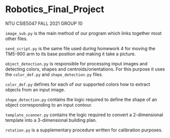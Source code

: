 # Robotics_Final_Project
NTU CSIE5047 FALL 2021 GROUP 10

```image_sub.py``` is the main method of our program which links together most other files.

```send_script.py``` is the same file used during homework 4 for moving the TM5-900 arm to its base position and making it take a picture.

```object_detection.py``` is responsible for processing input images and detecting colors, shapes and centroids/orientations. For this purpose it uses the ```color_def.py``` and ```shape_detection.py``` files.

```color_def.py``` defines for each of our supported colors how to extract objects from an input image.

```shape_detection.py``` contains the logic required to define the shape of an object corresponding to an input contour.

```template_scanner.py``` contains the logic required to convert a 2-dimensional template into a 3-dimensional building plan.

```rotation.py``` is a supplementary procedure written for calibration purposes.
